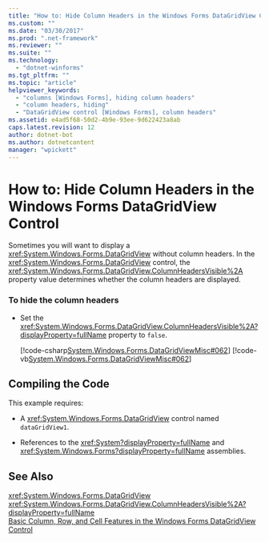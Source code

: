 ```yaml
---
title: "How to: Hide Column Headers in the Windows Forms DataGridView Control"
ms.custom: ""
ms.date: "03/30/2017"
ms.prod: ".net-framework"
ms.reviewer: ""
ms.suite: ""
ms.technology: 
  - "dotnet-winforms"
ms.tgt_pltfrm: ""
ms.topic: "article"
helpviewer_keywords: 
  - "columns [Windows Forms], hiding column headers"
  - "column headers, hiding"
  - "DataGridView control [Windows Forms], column headers"
ms.assetid: e4ad5f68-50d2-4b9e-93ee-9d622423a8ab
caps.latest.revision: 12
author: dotnet-bot
ms.author: dotnetcontent
manager: "wpickett"
---
```

# How to: Hide Column Headers in the Windows Forms DataGridView Control
Sometimes you will want to display a <xref:System.Windows.Forms.DataGridView> without column headers. In the <xref:System.Windows.Forms.DataGridView> control, the <xref:System.Windows.Forms.DataGridView.ColumnHeadersVisible%2A> property value determines whether the column headers are displayed.  
  
### To hide the column headers  
  
-   Set the <xref:System.Windows.Forms.DataGridView.ColumnHeadersVisible%2A?displayProperty=fullName> property to `false`.  
  
     [!code-csharp[System.Windows.Forms.DataGridViewMisc#062](../../../../samples/snippets/csharp/VS_Snippets_Winforms/System.Windows.Forms.DataGridViewMisc/CS/datagridviewmisc.cs#062)]
     [!code-vb[System.Windows.Forms.DataGridViewMisc#062](../../../../samples/snippets/visualbasic/VS_Snippets_Winforms/System.Windows.Forms.DataGridViewMisc/VB/datagridviewmisc.vb#062)]  
  
## Compiling the Code  
 This example requires:  
  
-   A <xref:System.Windows.Forms.DataGridView> control named `dataGridView1`.  
  
-   References to the <xref:System?displayProperty=fullName> and <xref:System.Windows.Forms?displayProperty=fullName> assemblies.  
  
## See Also  
 <xref:System.Windows.Forms.DataGridView>   
 <xref:System.Windows.Forms.DataGridView.ColumnHeadersVisible%2A?displayProperty=fullName>   
 [Basic Column, Row, and Cell Features in the Windows Forms DataGridView Control](../../../../docs/framework/winforms/controls/basic-column-row-and-cell-features-wf-datagridview-control.md)
